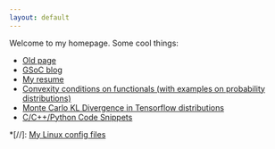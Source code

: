 ```yaml
---
layout: default
---
```

Welcome to my homepage. Some cool things:

* [Old page](www/)
* [GSoC blog](blog/gsoc/index)
* [My resume](content/gradresume.pdf)
* [Convexity conditions on functionals (with examples on probability distributions)](blog/convexity_fun)
* [Monte Carlo KL Divergence in Tensorflow distributions](blog/tf_kl_divergence)
* [C/C++/Python Code Snippets](blog/snips)

*[//]:  [My Linux config files](scripts/)
